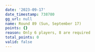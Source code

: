 ```yaml
---
date: '2023-09-17'
date_timestamp: 738780
gg_url: null
name: Round 89 (Sun, September 17)
points: {}
reason: Only 6 players, 8 are required
total_points: 0
valid: false
---
```

